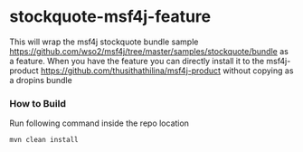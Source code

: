 # stockquote-msf4j-feature

This will wrap the msf4j stockquote bundle sample https://github.com/wso2/msf4j/tree/master/samples/stockquote/bundle as a feature. 
When you have the feature you can directly install it to the msf4j-product https://github.com/thusithathilina/msf4j-product without copying as a dropins bundle

### How to Build
Run following command inside the repo location
```
mvn clean install
```
